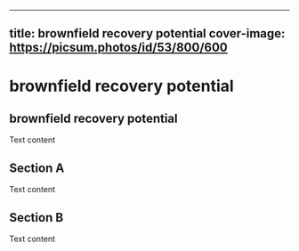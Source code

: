 
---
title: brownfield recovery potential
cover-image: https://picsum.photos/id/53/800/600
---

# brownfield recovery potential <!--{ as="video" mode="hero" src="https://dlmultimedia.esa.int/download/public/videos/2023/06/010/2306_010_AR_EN.mp4" }-->

## brownfield recovery potential

Text content

## Section A
Text content

## Section B
Text content
        